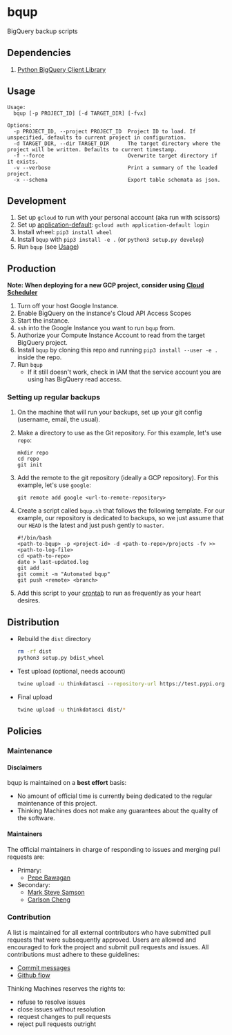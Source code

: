 # bqup

BigQuery backup scripts

## Dependencies

1. [Python BigQuery Client Library](https://cloud.google.com/bigquery/docs/reference/libraries#client-libraries-usage-python)

## Usage

```
Usage:
  bqup [-p PROJECT_ID] [-d TARGET_DIR] [-fvx]

Options:
  -p PROJECT_ID, --project PROJECT_ID  Project ID to load. If unspecified, defaults to current project in configuration.
  -d TARGET_DIR, --dir TARGET_DIR      The target directory where the project will be written. Defaults to current timestamp.
  -f --force                           Overwrite target directory if it exists.
  -v --verbose                         Print a summary of the loaded project.
  -x --schema                          Export table schemata as json.
```

## Development

1. Set up `gcloud` to run with your personal account (aka run with scissors)
1. Set up [application-default](https://cloud.google.com/sdk/gcloud/reference/auth/application-default/login): `gcloud auth application-default login`
1. Install wheel: `pip3 install wheel`
1. Install `bqup` with `pip3 install -e .` (or `python3 setup.py develop`)
1. Run `bqup` (see [Usage](#usage))

## Production

**Note: When deploying for a new GCP project, consider using [Cloud Scheduler](https://cloud.google.com/scheduler/)**

1. Turn off your host Google Instance.
1. Enable BigQuery on the instance's Cloud API Access Scopes
1. Start the instance.
1. `ssh` into the Google Instance you want to run `bqup` from.
1. Authorize your Compute Instance Account to read from the target BigQuery project.
1. Install `bqup` by cloning this repo and running `pip3 install --user -e .` inside the repo.
1. Run `bqup`
    - If it still doesn't work, check in IAM that the service account you are using has BigQuery read access.

### Setting up regular backups

1. On the machine that will run your backups, set up your git config (username, email, the usual).
1. Make a directory to use as the Git repository. For this example, let's use `repo`:

    ```
    mkdir repo
    cd repo
    git init
    ```

1. Add the remote to the git repository (ideally a GCP repository). For this example, let's use `google`:

    ```
    git remote add google <url-to-remote-repository>
    ```

1. Create a script called `bqup.sh` that follows the following template. For our example, our repository is dedicated to backups, so we just assume that our `HEAD` is the latest and just push gently to `master`.

    ```
    #!/bin/bash
    <path-to-bqup> -p <project-id> -d <path-to-repo>/projects -fv >> <path-to-log-file>
    cd <path-to-repo>
    date > last-updated.log
    git add .
    git commit -m "Automated bqup"
    git push <remote> <branch>
    ```

1. Add this script to your [crontab](https://awc.com.my/uploadnew/5ffbd639c5e6eccea359cb1453a02bed_Setting%20Up%20Cron%20Job%20Using%20crontab.pdf) to run as frequently as your heart desires.

## Distribution

- Rebuild the `dist` directory

    ```sh
    rm -rf dist
    python3 setup.py bdist_wheel
    ```

- Test upload (optional, needs account)

    ```sh
    twine upload -u thinkdatasci --repository-url https://test.pypi.org/legacy/ dist/*
    ```

- Final upload

    ```sh
    twine upload -u thinkdatasci dist/*
    ```

## Policies

### Maintenance

#### Disclaimers

bqup is maintained on a **best effort** basis:

- No amount of official time is currently being dedicated to the regular
maintenance of this project.
- Thinking Machines does not make any guarantees about the quality of the
software.

#### Maintainers

The official maintainers in charge of responding to issues and merging pull
requests are:

- Primary:
    - [Pepe Bawagan](https://github.com/syk0saje)
- Secondary:
    - [Mark Steve Samson](https://github.com/marksteve)
    - [Carlson Cheng](https://github.com/crcheng)

### Contribution

A list is maintained for all external contributors who have submitted pull
requests that were subsequently approved. Users are allowed and encouraged to
fork the project and submit pull requests and issues. All contributions must
adhere to these guidelines:

- [Commit messages](https://chris.beams.io/posts/git-commit/)
- [Github flow](https://guides.github.com/introduction/flow/)

Thinking Machines reserves the rights to:

- refuse to resolve issues
- close issues without resolution
- request changes to pull requests
- reject pull requests outright
